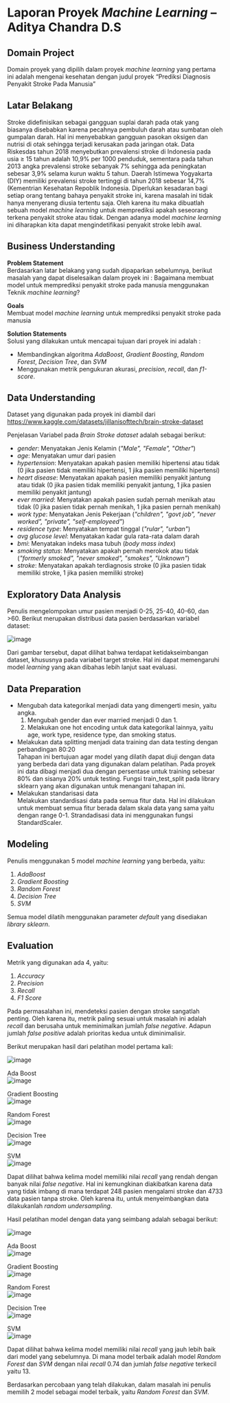 # Laporan Proyek *Machine Learning* – Aditya Chandra D.S

## Domain Project
Domain proyek yang dipilih dalam proyek *machine learning* yang pertama ini adalah mengenai kesehatan dengan judul proyek “Prediksi Diagnosis Penyakit Stroke Pada Manusia”

## Latar Belakang
Stroke didefinisikan sebagai gangguan suplai darah pada otak yang biasanya disebabkan karena pecahnya pembuluh darah atau sumbatan oleh gumpalan darah. Hal ini menyebabkan gangguan pasokan oksigen dan nutrisi di otak sehingga terjadi kerusakan pada jaringan otak.
Data Riskesdas tahun 2018 menyebutkan prevalensi stroke di Indonesia pada usia ≥ 15 tahun adalah 10,9% per 1000 penduduk, sementara pada tahun 2013 angka prevalensi stroke sebanyak 7% sehingga ada peningkatan sebesar 3,9% selama kurun waktu 5 tahun. Daerah Istimewa Yogyakarta (DIY) memiliki prevalensi stroke tertinggi di tahun 2018 sebesar 14,7% (Kementrian Kesehatan Repoblik Indonesia.
Diperlukan kesadaran bagi setiap orang tentang bahaya penyakit stroke ini, karena masalah ini tidak hanya menyerang diusia tertentu saja. Oleh karena itu maka dibuatlah sebuah model *machine learning* untuk memprediksi apakah seseorang terkena penyakit stroke atau tidak. Dengan adanya model *machine learning* ini diharapkan kita dapat mengindetifikasi penyakit stroke lebih awal.

## Business Understanding

**Problem Statement**\
Berdasarkan latar belakang yang sudah dipaparkan sebelumnya, berikut masalah yang dapat diselesaikan dalam proyek ini :
Bagaimana membuat model untuk memprediksi penyakit stroke pada manusia menggunakan Teknik *machine learning*?

**Goals**\
Membuat model *machine learning* untuk memprediksi penyakit stroke pada manusia

**Solution Statements**\
Solusi yang dilakukan untuk mencapai tujuan dari proyek ini adalah :
  -	Membandingkan algoritma *AdaBoost*, *Gradient Boosting*, *Random Forest*, *Decision Tree*, dan *SVM*
  -	Menggunakan metrik pengukuran akurasi, *precision*, *recall*, dan *f1-score*.

## Data Understanding

Dataset yang digunakan pada proyek ini diambil dari\
https://www.kaggle.com/datasets/jillanisofttech/brain-stroke-dataset

Penjelasan Variabel pada *Brain Stroke dataset* adalah sebagai berikut:
  -	*gender*: Menyatakan Jenis Kelamin (*"Male", "Female", "Other"*)
  -	*age*: Menyatakan umur dari pasien
  -	*hypertension*: Menyatakan apakah pasien memiliki hipertensi atau tidak (0 jika pasien tidak memiliki hipertensi, 1 jika pasien memiliki hipertensi)
  -	*heart disease*: Menyatakan apakah pasien memiliki penyakit jantung atau tidak (0 jika pasien tidak memiliki penyakit jantung, 1 jika pasien memiliki penyakit      jantung)
  -	*ever married*: Menyatakan apakah pasien sudah pernah menikah atau tidak (0 jika pasien tidak pernah menikah, 1 jika pasien pernah menikah)
  -	*work type*: Menyatakan Jenis Pekerjaan (*"children", "govt job", "never worked", "private", "self-employeed"*)
  -	*residence type*: Menyatakan tempat tinggal (*"rular", "urban"*)
  -	*avg glucose level*: Menyatakan kadar gula rata-rata dalam darah
  -	*bmi*: Menyatakan indeks masa tubuh (*body mass index*)
  -	*smoking status*: Menyatakan apakah pernah merokok atau tidak (*"formerly smoked", "never smoked", "smokes", "Unknown"*)
  -	*stroke*: Menyatakan apakah terdiagnosis stroke (0 jika pasien tidak memiliki stroke, 1 jika pasien memiliki stroke)

## Exploratory Data Analysis

Penulis mengelompokan umur pasien menjadi 0-25, 25-40, 40-60, dan >60. Berikut merupakan distribusi data pasien berdasarkan variabel dataset:

![image](https://user-images.githubusercontent.com/65145111/203143337-e417ce1f-ea61-418e-8cff-bb3efa599a09.png)

Dari gambar tersebut, dapat dilihat bahwa terdapat ketidakseimbangan dataset, khususnya pada variabel target stroke. Hal ini dapat memengaruhi model 
*learning* yang akan dibahas lebih lanjut saat evaluasi.

## Data Preparation

*	Mengubah data kategorikal menjadi data yang dimengerti mesin, yaitu angka.
    1. Mengubah gender dan ever married menjadi 0 dan 1.
    2. Melakukan one hot encoding untuk data kategorikal lainnya, yaitu age, work type, residence type, dan smoking status.
*	Melakukan data splitting menjadi data training dan data testing dengan perbandingan 80:20\
  Tahapan ini bertujuan agar model yang dilatih dapat diuji dengan data yang berbeda dari data yang digunakan dalam pelatihan. Pada proyek ini data dibagi menjadi dua dengan persentase untuk training sebesar 80% dan sisanya 20% untuk testing. Fungsi train_test_split pada library sklearn yang akan digunakan untuk menangani tahapan ini.
*	Melakukan standarisasi data\
  Melakukan standardisasi data pada semua fitur data. Hal ini dilakukan untuk membuat semua fitur berada dalam skala data yang sama yaitu dengan range 0-1.      Strandadisasi data ini menggunakan fungsi StandardScaler.

## Modeling

Penulis menggunakan 5 model *machine learning* yang berbeda, yaitu:
  1.	*AdaBoost*
  2.	*Gradient Boosting*
  3.	*Random Forest*
  4.	*Decision Tree*
  5.	*SVM*
  
Semua model dilatih menggunakan parameter *default* yang disediakan *library sklearn*.

## Evaluation

Metrik yang digunakan ada 4, yaitu:
  1.	*Accuracy*
  2.	*Precision*
  3.	*Recall*
  4.	*F1 Score*

Pada permasalahan ini, mendeteksi pasien dengan stroke sangatlah penting. Oleh karena itu, metrik paling sesuai untuk masalah ini adalah *recall* dan berusaha untuk meminimalkan jumlah *false negative*. Adapun jumlah *false positive* adalah prioritas kedua untuk diminimalisir.

Berikut merupakan hasil dari pelatihan model pertama kali:

![image](https://user-images.githubusercontent.com/65145111/203279835-f7f66efc-2577-467e-aa23-0da0acfdd280.png)

Ada Boost\
![image](https://user-images.githubusercontent.com/65145111/203279922-5c6c7ded-886c-446b-bffa-e66bf308da09.png)

Gradient Boosting\
![image](https://user-images.githubusercontent.com/65145111/203280003-059d9a5b-7d9e-4c4d-b168-e243e11ff2d5.png)

Random Forest\
![image](https://user-images.githubusercontent.com/65145111/203280884-6800243c-85be-4529-b59f-76ece4d37872.png)

Decision Tree\
![image](https://user-images.githubusercontent.com/65145111/203280971-a22a91fd-6fcf-4993-9e4d-5dd675fc4473.png)

SVM\
![image](https://user-images.githubusercontent.com/65145111/203281054-79c91828-932d-46ee-a023-219de7da4e6b.png)


Dapat dilihat bahwa kelima model memiliki nilai *recall* yang rendah dengan banyak nilai *false negative*. Hal ini kemungkinan diakibatkan karena data yang tidak imbang di mana terdapat 248 pasien mengalami stroke dan 4733 data pasien tanpa stroke. Oleh karena itu, untuk menyeimbangkan data dilakukanlah *random undersampling*.

Hasil pelatihan model dengan data yang seimbang adalah sebagai berikut:

![image](https://user-images.githubusercontent.com/65145111/203283077-577d935a-3890-4d78-bc1c-9da88d675c8b.png)

Ada Boost\
![image](https://user-images.githubusercontent.com/65145111/203283286-3121cbb1-1c0f-4f70-b61e-d5d1895deed4.png)

Gradient Boosting\
![image](https://user-images.githubusercontent.com/65145111/203283325-e828f5a7-b1b8-47dc-b1a9-ae889a0d4177.png)

Random Forest\
![image](https://user-images.githubusercontent.com/65145111/203283361-0f4543c6-3e61-47c9-93f0-14f79bc2a2a3.png)

Decision Tree\
![image](https://user-images.githubusercontent.com/65145111/203283407-285c75d8-013b-4a75-bcc7-50134df13d32.png)

SVM\
![image](https://user-images.githubusercontent.com/65145111/203283445-dd66079c-abf9-4030-9432-25d1cd5febb7.png)

Dapat dilihat bahwa kelima model memiliki nilai *recall* yang jauh lebih baik dari model yang sebelumnya. Di mana model terbaik adalah model *Random Forest* dan *SVM* dengan nilai *recall* 0.74 dan jumlah *false negative* terkecil yaitu 13.

Berdasarkan percobaan yang telah dilakukan, dalam masalah ini penulis memilih 2 model sebagai model terbaik, yaitu *Random Forest* dan *SVM*.
